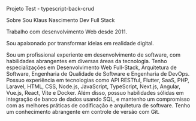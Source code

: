 Projeto Test - typescript-back-crud

Sobre
Sou Klaus Nascimento
Dev Full Stack

Trabalho com desenvolvimento Web desde 2011.

Sou apaixonado por transformar ideias em realidade digital.

Sou um profissional experiente em desenvolvimento de software,
com habilidades abrangentes em diversas áreas da tecnologia.
Tenho especializações em Desenvolvimento Web Full-Stack,
Arquitetura de Software, Engenharia de Qualidade de Software e Engenharia de DevOps.
Possuo experiência em tecnologias como API RESTful, Flutter,
SaaS, PHP, Laravel, HTML, CSS, Node.js, JavaScript, TypeScript,
Next.js, Angular, Vue.js, React, Vite e Docker. Além disso,
possuo habilidades sólidas em integração de banco de dados usando SQL,
e mantenho um compromisso com as melhores práticas de
codificação e arquitetura de software. Tenho um conhecimento
abrangente em controle de versão com Git.